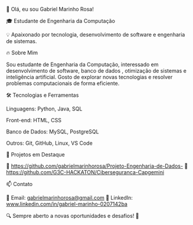 👋 Olá, eu sou Gabriel Marinho Rosa!

🎓 Estudante de Engenharia da Computação

💡 Apaixonado por tecnologia, desenvolvimento de software e engenharia de sistemas.

🔥 Sobre Mim

Sou estudante de Engenharia da Computação, interessado em desenvolvimento de software, banco de dados , otimização de sistemas e inteligência artificial. Gosto de explorar novas tecnologias e resolver problemas computacionais de forma eficiente.

🛠️ Tecnologias e Ferramentas

Linguagens: Python, Java, SQL

Front-end: HTML, CSS

Banco de Dados: MySQL, PostgreSQL

Outros: Git, GitHub, Linux, VS Code

📌 Projetos em Destaque

🔹 https://github.com/gabrielmarinhorosa/Projeto-Engenharia-de-Dados-
🔹 https://github.com/G3C-HACKATON/Ciberseguranca-Capgemini

📫 Contato

📧 Email: gabrielmarinhorosa@gmail.com
💼 LinkedIn: www.linkedin.com/in/gabriel-marinho-0207142ba

🔍 Sempre aberto a novas oportunidades e desafios! 🚀
